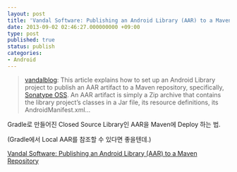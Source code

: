 ```yaml
---
layout: post
title: 'Vandal Software: Publishing an Android Library (AAR) to a Maven Repository'
date: 2013-09-02 02:46:27.000000000 +09:00
type: post
published: true
status: publish
categories:
- Android
---
```


> [vandalblog](http://www.vandalsoftware.com/post/52468430435/publishing-an-android-library-aar-to-a-maven):
> This article explains how to set up an Android Library project to publish an AAR artifact to a Maven repository, specifically, [Sonatype OSS](http://www.sonatype.org).
> An AAR artifact is simply a Zip archive that contains the library project’s classes in a Jar file, its resource definitions, its
AndroidManifest.xml…

Gradle로 만들어진 Closed Source Library인 AAR을 Maven에 Deploy 하는 법.

(Gradle에서 Local AAR를 참조할 수 있다면 좋을텐데.)

[Vandal Software: Publishing an Android Library (AAR) to a Maven Repository](http://www.vandalsoftware.com/post/52468430435/publishing-an-android-library-aar-to-a-maven)

